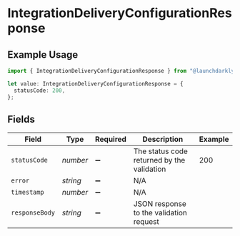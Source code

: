 # IntegrationDeliveryConfigurationResponse

## Example Usage

```typescript
import { IntegrationDeliveryConfigurationResponse } from "@launchdarkly/mcp-server";

let value: IntegrationDeliveryConfigurationResponse = {
  statusCode: 200,
};
```

## Fields

| Field                                      | Type                                       | Required                                   | Description                                | Example                                    |
| ------------------------------------------ | ------------------------------------------ | ------------------------------------------ | ------------------------------------------ | ------------------------------------------ |
| `statusCode`                               | *number*                                   | :heavy_minus_sign:                         | The status code returned by the validation | 200                                        |
| `error`                                    | *string*                                   | :heavy_minus_sign:                         | N/A                                        |                                            |
| `timestamp`                                | *number*                                   | :heavy_minus_sign:                         | N/A                                        |                                            |
| `responseBody`                             | *string*                                   | :heavy_minus_sign:                         | JSON response to the validation request    |                                            |